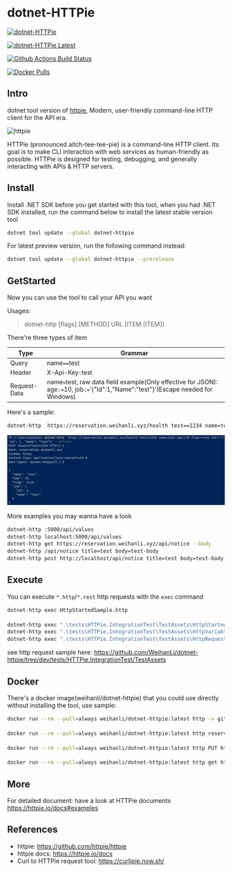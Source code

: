 # dotnet-HTTPie

[![dotnet-HTTPie](https://img.shields.io/nuget/v/dotnet-HTTPie)](https://www.nuget.org/packages/dotnet-HTTPie/)

[![dotnet-HTTPie Latest](https://img.shields.io/nuget/vpre/dotnet-HTTPie)](https://www.nuget.org/packages/dotnet-HTTPie/absoluteLatest)

[![Github Actions Build Status](https://github.com/WeihanLi/dotnet-HTTPie/workflows/default/badge.svg?branch=dev)](https://github.com/WeihanLi/dotnet-HTTPie/actions?query=workflow%default+branch%3Adev)

[![Docker Pulls](https://img.shields.io/docker/pulls/weihanli/dotnet-httpie)](https://hub.docker.com/r/weihanli/dotnet-httpie)

## Intro

dotnet tool version of [httpie](https://github.com/httpie/httpie), Modern, user-friendly command-line HTTP client for the API era.

![httpie](https://raw.githubusercontent.com/httpie/httpie/master/docs/httpie-animation.gif)

HTTPie (pronounced aitch-tee-tee-pie) is a command-line HTTP client. Its goal is to make CLI interaction with web services as human-friendly as possible. HTTPie is designed for testing, debugging, and generally interacting with APIs & HTTP servers.

## Install

Install .NET SDK before you get started with this tool, when you had .NET SDK installed, run the command below to install the latest stable version tool

``` bash
dotnet tool update --global dotnet-httpie
```

For latest preview version, run the following command instead:

``` bash
dotnet tool update --global dotnet-httpie --prerelease
```

## GetStarted

Now you can use the tool to call your API you want

Usages:

> dotnet-http [flags] [METHOD] URL [ITEM [ITEM]]

There're three types of item

Type | Grammar
-----|-------
Query| name`==`test
Header| X-Api-Key`:`test
Request-Data | name`=`test, raw data field example(Only effective for JSON): age`:=`10, job`:=`'{"Id":1,"Name":"test"}'(Escape needed for Windows)

Here's a sample:

``` sh
dotnet-http  https://reservation.weihanli.xyz/health test==1234 name=test age:=10 flag:=true job:='{"id": 1, "name": "test"}' --offline
```

![sample](./images/sample.png)

More examples you may wanna have a look

``` bash
dotnet-http :5000/api/values
dotnet-http localhost:5000/api/values
dotnet-http get https://reservation.weihanli.xyz/api/notice --body
dotnet-http /api/notice title=test body=test-body
dotnet-http post http://localhost/api/notice title=test body=test-body
```

## Execute

You can execute `*.http`/`*.rest` http requests with the `exec` command

``` sh
dotnet-http exec HttpStartedSample.http

dotnet-http exec ".\tests\HTTPie.IntegrationTest\TestAssets\HttpStartedSample.http"
dotnet-http exec ".\tests\HTTPie.IntegrationTest\TestAssets\HttpVariableSample.http"
dotnet-http exec ".\tests\HTTPie.IntegrationTest\TestAssets\HttpRequestReferenceSample.http"
```

see http request sample here: <https://github.com/WeihanLi/dotnet-httpie/tree/dev/tests/HTTPie.IntegrationTest/TestAssets>

## Docker

There's a docker image(weihanli/dotnet-httpie) that you could use directly without installing the tool, use sample:

``` bash
docker run --rm --pull=always weihanli/dotnet-httpie:latest http -v github.com

docker run --rm --pull=always weihanli/dotnet-httpie:latest http reservation.weihanli.xyz/health job:='{"id":1,"name":"tester"}' --offline

docker run --rm --pull=always weihanli/dotnet-httpie:latest http PUT httpbin.org hello=world

docker run --rm --pull=always weihanli/dotnet-httpie:latest http get httpbin.org/status/400
```

## More

For detailed document: have a look at HTTPie documents <https://httpie.io/docs#examples>

## References

- httpie: <https://github.com/httpie/httpie>
- httpie docs: <https://httpie.io/docs>
- Curl to HTTPie request tool: <https://curlipie.now.sh/>
